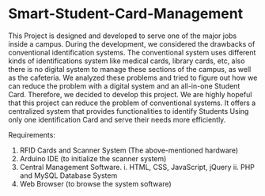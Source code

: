 # Smart-Student-Card-Management
This Project is designed and developed to serve one of the major jobs inside a campus. During the development, we considered the drawbacks of conventional identification systems. The conventional system uses different kinds of identifications system like medical cards, library cards, etc, also there is no digital system to manage these sections of the campus, as well as the cafeteria. We analyzed these problems and tried to figure out how we can reduce the problem with a digital system and an all-in-one Student Card. Therefore, we decided to develop this project. We are highly hopeful that this project can reduce the problem of conventional systems. It offers a centralized system that provides functionalities to identify Students Using only one identification Card and serve their needs more efficiently.

Requirements:
1.	RFID Cards and Scanner System (The above-mentioned hardware)  
2.	Arduino IDE (to initialize the scanner system)
3.	Central Management Software.
    i.	HTML, CSS, JavaScript, jQuery
    ii.	PHP and MySQL Database System
4.	Web Browser (to browse the system software)

